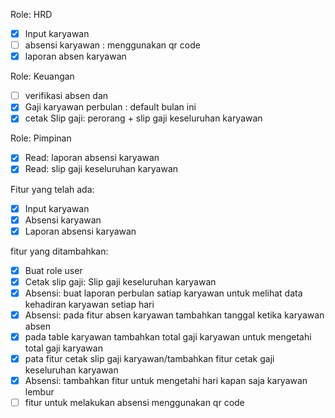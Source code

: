 Role: HRD
- [x] Input karyawan
- [ ] absensi karyawan : menggunakan qr code
- [x] laporan absen karyawan

Role: Keuangan
- [ ] verifikasi absen dan
- [x] Gaji karyawan perbulan : default bulan ini
- [x] cetak Slip gaji: perorang + slip gaji keseluruhan karyawan

Role: Pimpinan
- [x] Read: laporan absensi karyawan
- [x] Read: slip gaji keseluruhan karyawan

Fitur yang telah ada:
- [x] Input karyawan
- [x] Absensi karyawan
- [x] Laporan absensi karyawan

fitur yang ditambahkan:
- [x] Buat role user
- [x] Cetak slip gaji: Slip gaji keseluruhan karyawan
- [x] Absensi: buat laporan perbulan satiap karyawan untuk melihat data kehadiran karyawan setiap hari
- [x] Absensi: pada fitur absen karyawan tambahkan tanggal ketika karyawan absen
- [x] pada table karyawan tambahkan total gaji karyawan untuk mengetahi total gaji karyawan
- [x] pata fitur cetak slip gaji karyawan/tambahkan fitur cetak gaji keseluruhan karyawan
- [x] Absensi: tambahkan fitur untuk mengetahi hari kapan saja karyawan lembur
- [ ] fitur untuk melakukan absensi menggunakan qr code
